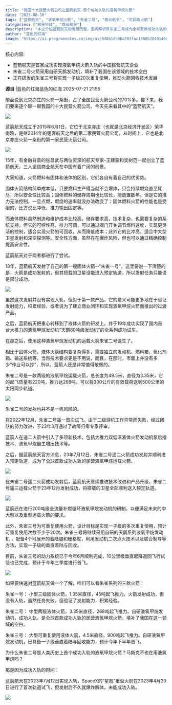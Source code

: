 ```yaml
---
title: "我国十大民营火箭公司之蓝箭航天-首个成功入轨的液氧甲烷火箭"
date: "2025-08-10"
tags: ["蓝箭航天", "液氧甲烷火箭", "朱雀二号", "商业航天", "可回收火箭"]
categories: ["航天科技", "商业航天"]
description: "本文介绍蓝箭航天的发展历程，重点解析其朱雀二号成为全球首款成功入轨的民营液氧甲烷火箭的突破性意义，并对比SpaceX的技术进展。"
author: "蓝色的红海"
image: "https://ai.programnotes.cn/img/ai/0d8b1db9ba703fac1568b2849146ecfa.png"
---
```


核心内容:
- 蓝箭航天是首家成功实现液氧甲烷火箭入轨的中国民营航天企业
- 朱雀二号火箭采用自研天鹊发动机，填补了我国在该领域的技术空白
- 正在研发的朱雀三号将实现一子级20次重复使用，推动火箭回收技术发展

**源自** |蓝色的红海蓝色的红海 2025-07-21 21:55

前面说到北京亦庄的火箭一条街，占了全国民营火箭公司的70%多。接下来，我们要来逐个聊一聊我国的十大民营火箭公司。今天先来看其中的“蓝箭航天”。

![](https://ai.programnotes.cn/img/ai/0d8b1db9ba703fac1568b2849146ecfa.png)

蓝箭航天成立于2015年6月1日，它位于北京亦庄（也就是北京经济开发区）荣华南路，是继2014年的翎客航天之后的第二家民营火箭公司，从时间上，它也是北京亦庄火箭一条街的第一家民营火箭公司。

![](https://ai.programnotes.cn/img/ai/ff57e5f58167c6565f2e537558329ae1.png)

15年，有金融背景的张昌武与两位资深的航天专家-王建蒙和吴树范一起创立了蓝箭航天，三人坚信商业航天在中国有着广阔的前景。

大家知道，火箭燃料有固体和液体的区别，它们各自有着自己的优劣势。

固体火箭结构简单成本低，只要燃料生产得当就不会爆炸，只会持续燃烧直至耗尽，所以安全性比较高；固体燃料的储存周期也比较长，能放置数年。但是它的推力无法控制，一旦点燃，燃烧的速率就没办法改变了；固体燃料火箭的性能也是受限的，比方说比冲低，推力输出固定等。

而液体燃料虽然制造和维护成本比较高，储存要求高，技术复杂，也需要复杂的系统支持，但它的可控性高，推力可调，可以通过阀门开关调节燃料速度，实现更灵活的控制，适合实现火箭的可回收，从而降低成本；此外它的比冲高，适合中大型卫星发射和深空探测等。安全性方面，虽然存在爆炸风险，但也可以通过精确控制提高安全性。

蓝箭航天对于两者都进行了尝试。

18年，蓝箭航天发射了自己的第一艘固体火箭--“朱雀一号”。这里要说一下清楚的是，火箭是成功发射的，但其搭载的卫星没能进入预定轨道，所以发射任务只能说是部分成功。

![](https://ai.programnotes.cn/img/ai/14b4287c48be4e2e25005c439110a6f8.png)

虽然这次发射并没有实现入轨，但对于第一款产品，它的意义可能更多地在于验证发射能力，积累经验，或者说为了建立商业闭环和实现液氧甲烷火箭而推出的过渡产品。

之后，蓝箭航天把重心转移到了液体火箭的研发上。并于19年成功实现了国内首台大推力的液氧甲烷发动机“天鹊80吨级发动机”的全系列成功试车。

在那之后，使用这种液氧甲烷发动机的运载火箭朱雀二号诞生了。

相比于固体火箭，液体火箭结构要复杂得多，需要独立的发动机、燃料箱、氧化剂箱、输送系统等，当然技术要求更是不用说，而且，在那时，市面上并没有多少“作业可以抄”，所以，蓝箭人还是非常值得敬佩的。

朱雀二号是一款两级的液氧甲烷运载火箭，总长度为49.5米，直径为3.35米，它的起飞质量有220吨，推力达268吨，可以将300公斤的有效载荷送到500公里的太阳同步轨道。

![](https://ai.programnotes.cn/img/ai/84dae3ff6c9fd29bbb067b05377c1872.png)

朱雀二号的发射也并不是一帆风顺的。

在2022年12月，朱雀二号遥一首次试飞，由于二级游机工作异常而失败，经过团队的努力改进，于23年3月通过了故障归零专家评审。

蓝箭人在遥二火箭中引入了多项新技术，包括大推力双低温液体火箭发动机泵后摆技术、液氧甲烷自生增压技术等。

之后，据蓝箭航天官方消息，23年7月12日，朱雀二号遥二火箭成功发射并顺利进入预定轨道，成为了全球首款成功入轨的民营液氧甲烷运载火箭。

![](https://ai.programnotes.cn/img/ai/14b7aa450cdbd1602b34fe252790365e.png)

在朱雀二号遥二火箭成功发射后，蓝箭航天继续推进技术改进和产品升级，朱雀二号遥三运载火箭于23年12月发射成功，将搭载的卫星全部顺利送入预定轨道。

![](https://ai.programnotes.cn/img/ai/2525fa0babda39eb80a319666a6ed62c.png)

蓝箭还在进行200吨级全流量补燃循环液氧甲烷发动机的研制，以便满足未来的中大型以及重型运载火箭的要求。

此外，朱雀三号为可重复使用火箭，设计目标是实现一子级的多次重复使用，预计可重复使用次数不少于20次。朱雀三号将继续采用自研的天鹊系列液氧甲烷发动机
，配备4个可展开的着陆腿和栅格舵，利用发动机二次点火技术以及联合制导等方法，实现一子级的垂直着陆与回收。

目前，朱雀三号的动力系统已于今年6月顺利完成，10公里级垂直起降返回飞行试验也已完成，预计于今年三季度进行首飞。

![](https://ai.programnotes.cn/img/ai/5e3e9b8deff7fe2125723b82610f169a.png)

如果要快速对蓝箭航天做一个了解，咱们可以看朱雀系列的三款火箭：

朱雀一号：
小型三级固体火箭，1.35米直径，45吨起飞推力。火箭发射成功，但没有入轨，虽然任务失败，但验证了发射能力，积累经验。

朱雀二号：
中型两级液体火箭，3.35米直径，268吨起飞推力。自研液氧甲烷发动机，成功入轨，是全球首款成功入轨的民营液氧甲烷火箭，填补了我国在这一领域的空白。

朱雀三号：
大型可重复使用液体火箭，4.5米直径，900吨起飞推力。自研液氧甲烷发动机，已具备一子级垂直着陆与回收能力，预计今年下半年首飞。

为什么朱雀二号是人类历史上首个成功入轨的液氧甲烷火箭？马斯克不也在用液氧甲烷吗？

那是因为成功入轨的时间：

蓝箭航天在2023年7月12日实现入轨，SpaceX的“星舰”重型火箭在2023年4月20日进行了首次轨道试飞，但发射后不久就爆炸解体，未能成功入轨。

![](https://ai.programnotes.cn/img/ai/18e03ea6bd2ddcceb199792f3c7b6587.png)


